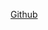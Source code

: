 [Github](https://github.com/junah201/junah201/tree/main/docs/study/%EC%83%9D%ED%99%9C%EC%BD%94%EB%94%A9_Django)
